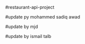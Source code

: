 #restaurant-api-project  
 
#update py mohammed sadiq awad 
 
#update by mjd 
 
#update by ismail talb 

